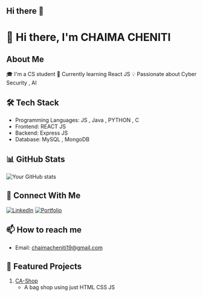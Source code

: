 ## Hi there 👋

# 👋 Hi there, I'm CHAIMA CHENITI

## About Me
🎓 I'm a CS student 
🌱 Currently learning React JS
💡 Passionate about Cyber Security , AI

## 🛠️ Tech Stack
- Programming Languages: JS , Java , PYTHON , C 
- Frontend: REACT JS 
- Backend: Express JS
- Database: MySQL , MongoDB


## 📊 GitHub Stats
![Your GitHub stats](https://github-readme-stats.vercel.app/api?username=chaima1111&show_icons=true&layout=compact&theme=radical)

## 🤝 Connect With Me
[![LinkedIn](https://img.shields.io/badge/LinkedIn-0077B5?style=flat&logo=linkedin&logoColor=white)](https://www.linkedin.com/in/chaima-cheniti-0bb762242/)
[![Portfolio](https://img.shields.io/badge/Portfolio-000000?style=flat&logo=About.me&logoColor=white)](https://chaima1111.github.io/Portfolio_V1/)

## 📫 How to reach me
- Email: chaimacheniti19@gmail.com

## 🚀 Featured Projects
1. [CA-Shop](https://ca-bag-shop-9r9f.vercel.app/)
   - A bag shop using just HTML CSS JS
<!--2. [Project Name](Project_URL)
   - Brief description
3. [Project Name](Project_URL)
   - Brief description>
